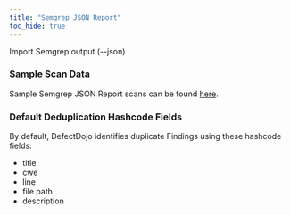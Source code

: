 ```yaml
---
title: "Semgrep JSON Report"
toc_hide: true
---
```

Import Semgrep output (--json)

### Sample Scan Data
Sample Semgrep JSON Report scans can be found [here](https://github.com/DefectDojo/django-DefectDojo/tree/master/unittests/scans/semgrep).

### Default Deduplication Hashcode Fields
By default, DefectDojo identifies duplicate Findings using these hashcode fields:

- title
- cwe
- line
- file path
- description

